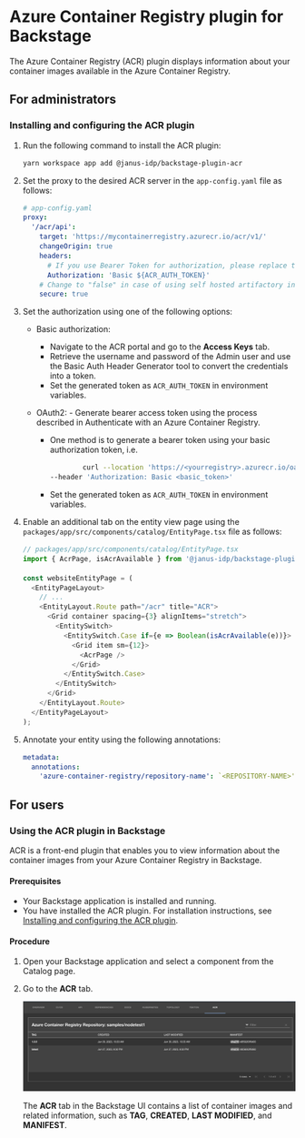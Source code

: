 # Azure Container Registry plugin for Backstage

The Azure Container Registry (ACR) plugin displays information about your container images available in the Azure Container Registry.

## For administrators

### Installing and configuring the ACR plugin

1.  Run the following command to install the ACR plugin:

    ```bash
    yarn workspace app add @janus-idp/backstage-plugin-acr
    ```

1.  Set the proxy to the desired ACR server in the `app-config.yaml` file as follows:

    ```yaml
    # app-config.yaml
    proxy:
      '/acr/api':
        target: 'https://mycontainerregistry.azurecr.io/acr/v1/'
        changeOrigin: true
        headers:
          # If you use Bearer Token for authorization, please replace the 'Basic' with 'Bearer' in the following line.
          Authorization: 'Basic ${ACR_AUTH_TOKEN}'
        # Change to "false" in case of using self hosted artifactory instance with a self-signed certificate
        secure: true
    ```

1.  Set the authorization using one of the following options:

    - Basic authorization:

      - Navigate to the ACR portal and go to the **Access Keys** tab.
      - Retrieve the username and password of the Admin user and use the Basic Auth Header Generator tool to convert the credentials into a token.
      - Set the generated token as `ACR_AUTH_TOKEN` in environment variables.

    - OAuth2: - Generate bearer access token using the process described in Authenticate with an Azure Container Registry.

      - One method is to generate a bearer token using your basic authorization token, i.e.

        ```bash
                curl --location 'https://<yourregistry>.azurecr.io/oauth2/token?scope=repository%3A*%3A*&service=<yourregistry>.azurecr.io' \
        --header 'Authorization: Basic <basic_token>'
        ```

      - Set the generated token as `ACR_AUTH_TOKEN` in environment variables.

1.  Enable an additional tab on the entity view page using the `packages/app/src/components/catalog/EntityPage.tsx` file as follows:

    ```ts
    // packages/app/src/components/catalog/EntityPage.tsx
    import { AcrPage, isAcrAvailable } from '@janus-idp/backstage-plugin-acr';

    const websiteEntityPage = (
      <EntityPageLayout>
        // ...
        <EntityLayout.Route path="/acr" title="ACR">
          <Grid container spacing={3} alignItems="stretch">
            <EntitySwitch>
              <EntitySwitch.Case if={e => Boolean(isAcrAvailable(e))}>
                <Grid item sm={12}>
                  <AcrPage />
                </Grid>
              </EntitySwitch.Case>
            </EntitySwitch>
          </Grid>
        </EntityLayout.Route>
      </EntityPageLayout>
    );
    ```

1.  Annotate your entity using the following annotations:
    ```yaml
    metadata:
      annotations:
        'azure-container-registry/repository-name': `<REPOSITORY-NAME>',
    ```

## For users

### Using the ACR plugin in Backstage

ACR is a front-end plugin that enables you to view information about the container images from your Azure Container Registry in Backstage.

#### Prerequisites

- Your Backstage application is installed and running.
- You have installed the ACR plugin. For installation instructions, see [Installing and configuring the ACR plugin](#installing-and-configuring-the-acr-plugin).

#### Procedure

1. Open your Backstage application and select a component from the Catalog page.

1. Go to the **ACR** tab.

   ![acr-tab](./images/acr-plugin-user1.png)

   The **ACR** tab in the Backstage UI contains a list of container images and related information, such as **TAG**, **CREATED**, **LAST MODIFIED**, and **MANIFEST**.
